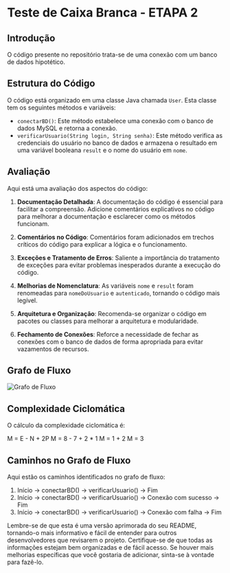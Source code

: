 # Teste de Caixa Branca - ETAPA 2

## Introdução

O código presente no repositório trata-se de uma conexão com um banco de dados hipotético.

## Estrutura do Código

O código está organizado em uma classe Java chamada `User`. Esta classe tem os seguintes métodos e variáveis:

- `conectarBD()`: Este método estabelece uma conexão com o banco de dados MySQL e retorna a conexão.
- `verificarUsuario(String login, String senha)`: Este método verifica as credenciais do usuário no banco de dados e armazena o resultado em uma variável booleana `result` e o nome do usuário em `nome`.

## Avaliação

Aqui está uma avaliação dos aspectos do código:

1. **Documentação Detalhada**: A documentação do código é essencial para facilitar a compreensão. Adicione comentários explicativos no código para melhorar a documentação e esclarecer como os métodos funcionam.

2. **Comentários no Código**: Comentários foram adicionados em trechos críticos do código para explicar a lógica e o funcionamento.

3. **Exceções e Tratamento de Erros**: Saliente a importância do tratamento de exceções para evitar problemas inesperados durante a execução do código.

4. **Melhorias de Nomenclatura**: As variáveis `nome` e `result` foram renomeadas para `nomeDoUsuario` e `autenticado`, tornando o código mais legível.

5. **Arquitetura e Organização**: Recomenda-se organizar o código em pacotes ou classes para melhorar a arquitetura e modularidade.

6. **Fechamento de Conexões**: Reforce a necessidade de fechar as conexões com o banco de dados de forma apropriada para evitar vazamentos de recursos.

## Grafo de Fluxo

![Grafo de Fluxo](https://github.com/NicolasSegat0/CaixaBrancaTeste/assets/100158925/5e1b4937-2c10-4878-8169-e13c74b8abe6)

## Complexidade Ciclomática

O cálculo da complexidade ciclomática é:

M = E - N + 2P
M = 8 - 7 + 2 * 1
M = 1 + 2
M = 3

## Caminhos no Grafo de Fluxo

Aqui estão os caminhos identificados no grafo de fluxo:

1. Início → conectarBD() → verificarUsuario() → Fim
2. Início → conectarBD() → verificarUsuario() → Conexão com sucesso → Fim
3. Início → conectarBD() → verificarUsuario() → Conexão com falha → Fim

Lembre-se de que esta é uma versão aprimorada do seu README, tornando-o mais informativo e fácil de entender para outros desenvolvedores que revisarem o projeto. Certifique-se de que todas as informações estejam bem organizadas e de fácil acesso. Se houver mais melhorias específicas que você gostaria de adicionar, sinta-se à vontade para fazê-lo.
